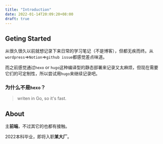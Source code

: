 ```yaml
---
title: "Introduction"
date: 2022-01-14T20:09:20+08:00
draft: true
---
```


## Geting Started

从很久很久以前就想记录下来日常的学习笔记（不是博客），但都无疾而终。从`wordpress`=>`Notion`=>`github issue`都感觉差点味道。

而之前感觉通过`hexo` or `hugo`这种编译型的静态部署来记录又太麻烦，但现在需要它们的可定制性，所以尝试用`hugo`来继续记录吧。


### 为什么不是`hexo`？
> writen in Go, so it's fast.


## About

主**前端**，不过其它的也都有接触。

2022本科毕业，即将入职**某大厂**。